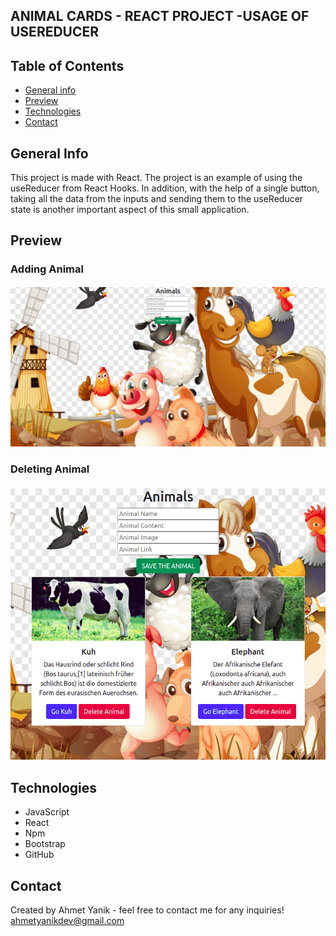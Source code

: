 ## ANIMAL CARDS - REACT PROJECT -USAGE OF USEREDUCER

## Table of Contents

- [General info](#general-info)
- [Preview](#preview)
- [Technologies](#technologies)
- [Contact](#contact)

## General Info

This project is made with React. 
The project is an example of using the useReducer from React Hooks.
In addition, with the help of a single button, taking all the data from the inputs and sending them to the useReducer state is another important aspect of this small application.

## Preview

### Adding Animal

![alt text](src/images/animalcard.gif)

### Deleting Animal

![alt text](src/images/delete.gif)


## Technologies

- JavaScript
- React
- Npm
- Bootstrap
- GitHub

## Contact

Created by Ahmet Yanik - feel free to contact me for any inquiries!
ahmetyanikdev@gmail.com
